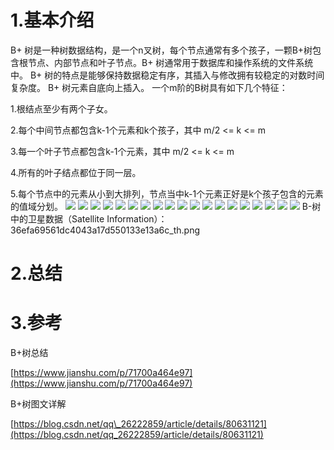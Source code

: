 # 1.基本介绍
B+ 树是一种树数据结构，是一个n叉树，每个节点通常有多个孩子，一颗B+树包含根节点、内部节点和叶子节点。B+ 树通常用于数据库和操作系统的文件系统中。 B+ 树的特点是能够保持数据稳定有序，其插入与修改拥有较稳定的对数时间复杂度。 B+ 树元素自底向上插入。
一个m阶的B树具有如下几个特征：

1.根结点至少有两个子女。

2.每个中间节点都包含k-1个元素和k个孩子，其中 m/2 <= k <= m

3.每一个叶子节点都包含k-1个元素，其中 m/2 <= k <= m

4.所有的叶子结点都位于同一层。

5.每个节点中的元素从小到大排列，节点当中k-1个元素正好是k个孩子包含的元素的值域分划。
![](/static/image/17a0c4f672b34e668a0cd2eb214c117d_th.png)
![](/static/image/c56155c2131e45b0bf69f9ae6cba056e_th.png)
![](/static/image/164ce3d2504c4d63945e134ca6752a2c_th.png)
![](/static/image/891ad19fb4294e9293fdca83e8e34616_th.png)
![](/static/image/eb790f08a02a4bcbbc7cf3f3f8a95d4d_th.png)
![](/static/image/ff571cfd72ab4a068ce0867b0e450de8_th.png)
![](/static/image/d4430eb5e5ef42008b1facec51636dbb_th.png)
![](/static/image/358025867be14bb99bf8806b98e774d9_th.png)
![](/static/image/034a86d6e1d94c798e63ab144955c0f6_th.png)
![](/static/image/86f732dd90b74be3bf9494859fa78d66_th.png)
![](/static/image/0611ff5a5103461e843ab627f8821419_th.png)
![](/static/image/adada4999fdd48d4937f5f14c0eb7792_th.png)
![](/static/image/afffda21578b4d8a90cbdea4976fb5b6_th.png)
![](/static/image/29583d49358e41fa9c2fbc5169fb7d14_th.png)
![](/static/image/04eb120cd1e04d3a94c2482abc7deb96_th.png)
![](/static/image/3ce28ba0a2bd426ebebac9603f728603_th.png)
![](/static/image/3bd2b4220a0f4d1887e2943a729c40a1_th.png)
![](/static/image/664e36a4da0f45fcaf6e18b68d36a0b4_th.png)
![](/static/image/514d587fa73746978200aca252837a44_th.png)
B-树中的卫星数据（Satellite Information）：
36efa69561dc4043a17d550133e13a6c_th.png

# 2.总结

# 3.参考

B+树总结

[https://www.jianshu.com/p/71700a464e97](https://www.jianshu.com/p/71700a464e97)

B+树图文详解

[https://blog.csdn.net/qq\_26222859/article/details/80631121](https://blog.csdn.net/qq_26222859/article/details/80631121)

